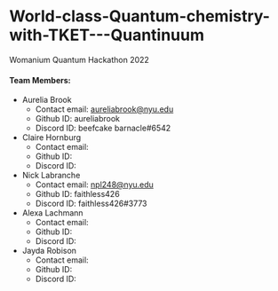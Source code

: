 # World-class-Quantum-chemistry-with-TKET---Quantinuum
Womanium Quantum Hackathon 2022

#### Team Members:
* Aurelia Brook 
  * Contact email: aureliabrook@nyu.edu
  * Github ID: aureliabrook
  * Discord ID: beefcake barnacle#6542
* Claire Hornburg 
  * Contact email:
  * Github ID: 
  * Discord ID:
* Nick Labranche 
  * Contact email: npl248@nyu.edu
  * Github ID: faithless426
  * Discord ID: faithless426#3773
* Alexa Lachmann 
  * Contact email:
  * Github ID: 
  * Discord ID:
* Jayda Robison 
  * Contact email:
  * Github ID: 
  * Discord ID:
